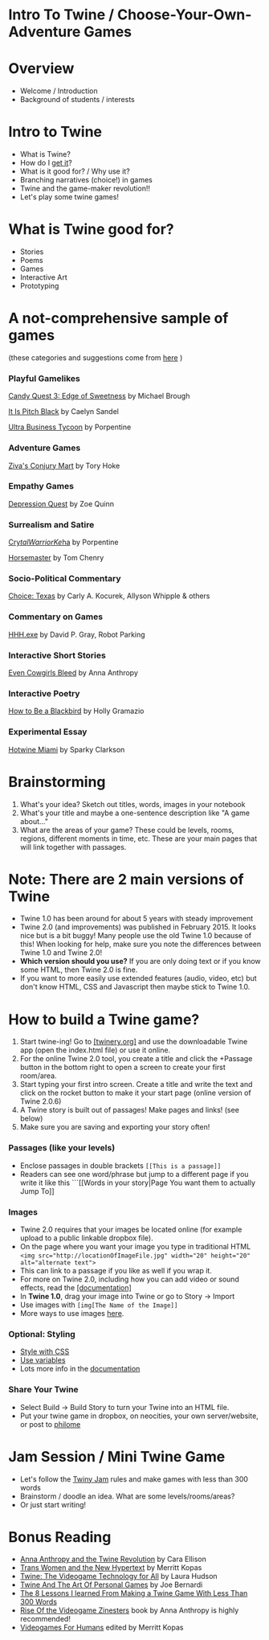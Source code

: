 Intro To Twine / Choose-Your-Own-Adventure Games
================================

# Overview

* Welcome / Introduction
* Background of students / interests

# Intro to Twine

* What is Twine?
* How do I [get it](http://twinery.org)?
* What is it good for? / Why use it?
* Branching narratives (choice!) in games
* Twine and the game-maker revolution!!
* Let's play some twine games!

# What is Twine good for?

* Stories
* Poems
* Games
* Interactive Art
* Prototyping

# A not-comprehensive sample of games
(these categories and suggestions come from [here](http://gamasutra.com/blogs/LizEngland/20150313/238709/What_is_Twine_For_Developers.php) )

### Playful Gamelikes

[Candy Quest 3: Edge of Sweetness](http://smestorp.itch.io/candy-quest-3-edge-of-sweetness) by Michael Brough

[It Is Pitch Black](http://inurashii.xyz/it-is-pitch-black/) by Caelyn Sandel

[Ultra Business Tycoon](http://aliendovecote.com/uploads/twine/tycoon/crime.html) by Porpentine

### Adventure Games

[Ziva's Conjury Mart](http://toryhoke.com/wp-content/uploads/twine/zcm/zivas_conjury_mart.html) by Tory Hoke

### Empathy Games

[Depression Quest](http://www.depressionquest.com/dqfinal.html) by Zoe Quinn

### Surrealism and Satire

[Cry$tal Warrior Ke$ha](http://aliendovecote.com/uploads/twine/kesha.html) by Porpentine

[Horsemaster](http://noncanon.com/HorseMaster.html) by Tom Chenry

### Socio-Political Commentary

[Choice: Texas](http://playchoicetexas.com/) by Carly A. Kocurek, Allyson Whipple & others

### Commentary on Games

[HHH.exe](http://ifarchive.giga.or.at/if-archive/games/competition2014/HHH.exe/HHH.html) by David P. Gray, Robot Parking

### Interactive Short Stories

[Even Cowgirls Bleed](http://scoutshonour.com/cowgirl/) by Anna Anthropy

### Interactive Poetry

[How to Be a Blackbird](http://severalbees.com/blackbird/how-to-be-a-blackbird.html) by Holly Gramazio

### Experimental Essay

[Hotwine Miami](http://ludo.mwclarkson.com/hotwine-miami.html) by Sparky Clarkson

# Brainstorming

1. What's your idea? Sketch out titles, words, images in your notebook
2. What's your title and maybe a one-sentence description like "A game about..."
3. What are the areas of your game? These could be levels, rooms, regions, different moments in time, etc. These are your main pages that will link together with passages.

# Note: There are 2 main versions of Twine

* Twine 1.0 has been around for about 5 years with steady improvement
* Twine 2.0 (and improvements) was published in February 2015. It looks nice but is a bit buggy! Many people use the old Twine 1.0 because of this! When looking for help, make sure you note the differences between Twine 1.0 and Twine 2.0!
* **Which version should you use?** If you are only doing text or if you know some HTML, then Twine 2.0 is fine.
* If you want to more easily use extended features (audio, video, etc) but don't know HTML, CSS and Javascript then maybe stick to Twine 1.0.

# How to build a Twine game?

1. Start twine-ing! Go to [[twinery.org]](http://twinery.org) and use the downloadable Twine app (open the index.html file) or use it online.
2. For the online Twine 2.0 tool, you create a title and click the +Passage button in the bottom right to open a screen to create your first room/area.
3. Start typing your first intro screen. Create a title and write the text and click on the rocket button to make it your start page (online version of Twine 2.0.6)
4. A Twine story is built out of passages! Make pages and links! (see below)
5. Make sure you are saving and exporting your story often!

### Passages (like your levels)
* Enclose passages in double brackets ```[[This is a passage]]```
* Readers can see one word/phrase but jump to a different page if you write it like this ```[[Words in your story|Page You want them to actually Jump To]]

### Images
* Twine 2.0 requires that your images be located online (for example upload to a public linkable dropbox file). 
* On the page where you want your image you type in traditional HTML ```<img src="http://locationOfImageFile.jpg" width="20" height="20" alt="alternate text">```
* This can link to a passage if you like as well if you wrap it.
* For more on Twine 2.0, including how you can add video or sound effects, read the [[documentation]](http://twinery.org/wiki/twine2:add_an_image_movie_sound_effect_or_music)
* In **Twine 1.0**, drag your image into Twine or go to Story -> Import
* Use images with ```[img[The Name of the Image]]```
* More ways to use images [here](http://twinery.org/wiki/image).

### Optional: Styling

* [Style with CSS](http://twinery.org/wiki/stylesheet)
* [Use variables](http://twinery.org/wiki/expression)
* Lots more info in the [documentation](http://twinery.org/wiki/)

### Share Your Twine

* Select Build -> Build Story to turn your Twine into an HTML file.
* Put your twine game in dropbox, on neocities, your own server/website, or post to [philome](http://philome.la/)

# Jam Session / Mini Twine Game

* Let's follow the [Twiny Jam](https://itch.io/jam/twiny) rules and make games with less than 300 words
* Brainstorm / doodle an idea. What are some levels/rooms/areas?
* Or just start writing!

# Bonus Reading

* [Anna Anthropy and the Twine Revolution](http://www.theguardian.com/technology/gamesblog/2013/apr/10/anna-anthropy-twine-revolution) by Cara Ellison
* [Trans Women and the New Hypertext](http://www.lambdaliterary.org/features/07/08/trans-women-the-new-hypertext/) by Merritt Kopas
* [Twine: The Videogame Technology for All](http://www.nytimes.com/2014/11/23/magazine/twine-the-video-game-technology-for-all.html) by Laura Hudson
* [Twine And The Art Of Personal Games](http://motherboard.vice.com/blog/twine-and-the-art-of-personal-games) by Joe Bernardi
* [The 8 Lessons I learned From Making a Twine Game With Less Than 300 Words](http://gamasutra.com/blogs/StuartLilford/20150422/241624/The_8_lessons_I_learned_from_making_a_Twine_game_with_less_than_300_words.php)
* [Rise Of the Videogame Zinesters](www.amazon.com/Rise-Videogame-Zinesters-Drop-outs-Housewives/dp/1609803728) book by Anna Anthropy is highly recommended!
* [Videogames For Humans](http://www.instarbooks.com/books/videogames-for-humans.html) edited by Merritt Kopas